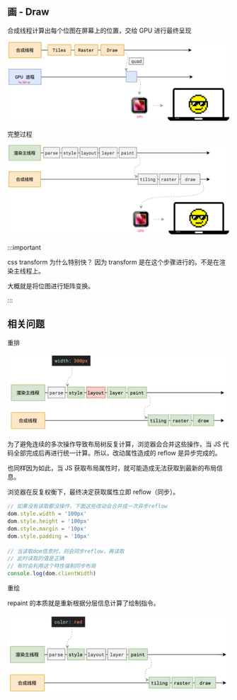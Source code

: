 ## 画 - Draw

合成线程计算出每个位图在屏幕上的位置，交给 GPU 进⾏最终呈现

![draw1](./images/draw1.png)

完整过程

![draw2](./images/draw2.png)

:::important

css transform 为什么特别快？ 因为 transform 是在这个步骤进行的。不是在渲染主线程上。

大概就是将位图进行矩阵变换。

:::

## 相关问题

重排

![reflow](./images/reflow.png)

为了避免连续的多次操作导致布局树反复计算，浏览器会合并这些操作，当 JS 代码全部完成后再进行统一计算。所以，改动属性造成的 reflow 是异步完成的。

也同样因为如此，当 JS 获取布局属性时，就可能造成无法获取到最新的布局信息。

浏览器在反复权衡下，最终决定获取属性立即 reflow（同步）。

```js
// 如果没有读取都没操作，下面这些改动会合并成一次异步reflow
dom.style.width = '100px'
dom.style.height = '100px'
dom.style.margin = '10px'
dom.style.padding = '10px'

// 当读取dom信息时，则会同步reflow，再读取
// 此时读取的值是正确
// 有时会利用这个特性强制同步布局
console.log(dom.clientWidth)
```

重绘

repaint 的本质就是重新根据分层信息计算了绘制指令。

![repaint](./images/repaint.png)
